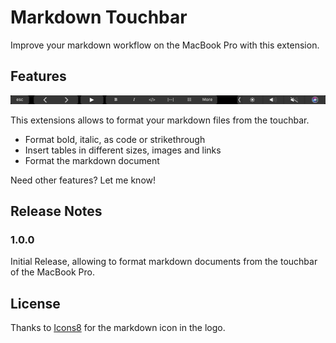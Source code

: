 # Markdown Touchbar

Improve your markdown workflow on the MacBook Pro with this extension.

## Features

![Screenshot of Touch Bar](./assets/touchbar.png "Touch Bar Screenshot")

This extensions allows to format your markdown files from the touchbar.
* Format bold, italic, as code or strikethrough
* Insert tables in different sizes, images and links
* Format the markdown document

Need other features? Let me know! 

## Release Notes

### 1.0.0
Initial Release, allowing to format markdown documents from the touchbar of the MacBook Pro.

## License 
Thanks to [Icons8](https://icons8.com) for the markdown icon in the logo.
